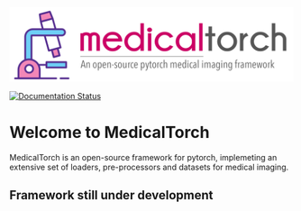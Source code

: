 ![](/docs/source/_static/img/logo_hr.png)

[![Documentation Status](https://readthedocs.org/projects/medicaltorch/badge/?version=latest)](http://medicaltorch.readthedocs.io/en/latest/?badge=latest)

# Welcome to MedicalTorch
MedicalTorch is an open-source framework for pytorch, implemeting an extensive set
of loaders, pre-processors and datasets for medical imaging.

## Framework still under development

